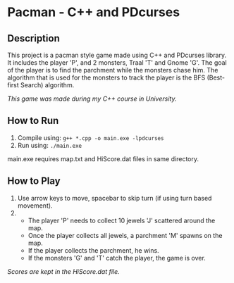 # Pacman - C++ and PDcurses

## Description

This project is a pacman style game made using C++ and PDcurses library. It includes the player 'P', and 2 monsters, Traal 'T' and Gnome 'G'. The goal of the player is to find the parchment while the monsters chase him. The algorithm that is used for the monsters to track the player is the BFS (Best-first Search) algorithm.

*This game was made during my C++ course in University.*

## How to Run

1. Compile using: ```g++ *.cpp -o main.exe -lpdcurses```
2. Run using: ```./main.exe```

main.exe requires map.txt and HiScore.dat files in same directory.

## How to Play

1. Use arrow keys to move, spacebar to skip turn (if using turn based movement).
2. - The player 'P' needs to collect 10 jewels 'J' scattered around the map.
   - Once the player collects all jewels, a parchment 'M' spawns on the map.
   - If the player collects the parchment, he wins.
   - If the monsters 'G' and 'T' catch the player, the game is over.

*Scores are kept in the HiScore.dat file.*

